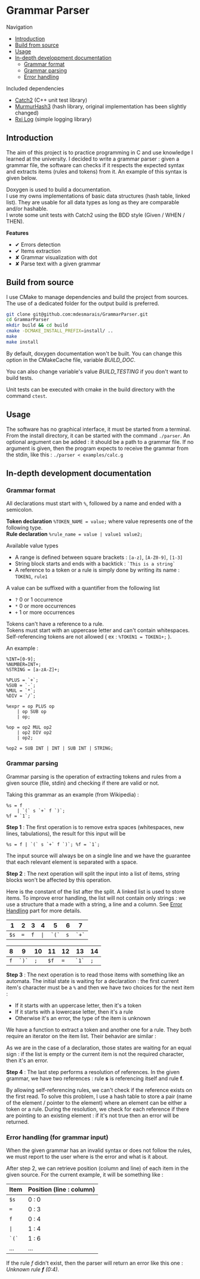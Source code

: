 # Grammar Parser

Navigation

* [Introduction](#introduction)
* [Build from source](#build)
* [Usage](#usage)
* [In-depth developpment documentation](#indepth)
    * [Grammar format](#gformat)
    * [Grammar parsing](#gparsing)
    * [Error handling](#errorhandling)

Included dependencies

* [Catch2](https://github.com/catchorg/Catch2) (C++ unit test library)
* [MurmurHash3](https://github.com/PeterScott/murmur3) (hash library, original implementation has been slightly changed)
* [Rxi Log](https://github.com/rxi/log.c) (simple logging library)

## Introduction

The aim of this project is to practice programming in C and use knowledge I learned at the university. I decided to write
a grammar parser : given a grammar file, the software can checks if it respects the expected syntax and 
extracts items (rules and tokens) from it. An example of this syntax is given below.

Doxygen is used to build a documentation.  
I use my owns implementations of basic data structures (hash table, linked list). They are usable 
for all data types as long as they are comparable and/or hashable.  
I wrote some unit tests with Catch2 using the BDD style (Given / WHEN / THEN).

**Features**

* ✔ Errors detection
* ✔ Items extraction
* ✘ Grammar visualization with dot
* ✘ Parse text with a given grammar

## <a name="build"></a> Build from source

I use CMake to manage dependencies and build the project from sources.  
The use of a dedicated folder for the output build is preferred.

```bash
git clone git@github.com:mdesmarais/GrammarParser.git
cd GrammarParser
mkdir build && cd build
cmake -DCMAKE_INSTALL_PREFIX=install/ ..
make
make install
```

By default, doxygen documentation won't be built. You can change this option in the CMakeCache file, variable *BUILD_DOC*.

You can also change variable's value *BUILD_TESTING* if you don't want to build tests.

Unit tests can be executed with cmake in the build directory with the command `ctest`.

## Usage

The software has no graphical interface, it must be started from a terminal. From the install directory, it can be
started with the command `./parser`. An optional argument can be added : it should be a path to a grammar file.
If no argument is given, then the program expects to receive the grammar from the stdin, like this : `./parser < examples/calc.g`

## <a name="indepth"></a>In-depth development documentation

### <a name="gformat"></a> Grammar format

All declarations must start with `%`, followed by a name and ended with a semicolon.


**Token declaration** `%TOKEN_NAME = value;` where value represents one of the following type.  
**Rule declaration** `%rule_name = value | value1 value2;`

Available value types

* A range is defined between square brackets : `[a-z]`, `[A-Z0-9]`, `[1-3]`
* String block starts and ends with a backtick : `` `This is a string` ``
* A reference to a token or a rule is simply done by writing its name : `TOKEN1`, `rule1`

A value can be suffixed with a quantifier from the following list

* `?` 0 or 1 occurrence
* `*` 0 or more occurrences
* `+` 1 or more occurrences

Tokens can't have a reference to a rule.  
Tokens must start with an uppercase letter and can't contain whitespaces.
Self-referencing tokens are not allowed ( ex : `%TOKEN1 = TOKEN1+;` ).

An example :

```
%INT=[0-9];
%NUMBER=INT+;
%STRING = [a-zA-Z]+;

%PLUS = `+`;
%SUB = `-`;
%MUL = `*`;
%DIV = `/`;

%expr = op PLUS op
    | op SUB op
    | op;

%op = op2 MUL op2
    | op2 DIV op2
    | op2;

%op2 = SUB INT | INT | SUB INT | STRING;
```

### <a href="gparsing"></a> Grammar parsing

Grammar parsing is the operation of extracting tokens and rules from a given source (file, stdin) and checking if there are valid or not.

Taking this grammar as an example (from Wikipedia) :

```
%s = f 
    | `(` s `+` f `)`;
%f = `1`;
```

**Step 1** : The first operation is to remove extra spaces (whitespaces, new lines, tabulations), the result for this input will be

```
%s = f | `(` s `+` f `)`; %f = `1`;
```

The input source will always be on a single line and we have the guarantee that each relevant element is separated with a space.

**Step 2** : The next operation will split the input into a list of items, string blocks won't be affected by this operation.

Here is the constant of the list after the split. A linked list is used to store items. To improve error handling, 
the list will not contain only strings : we use a structure that a made with a string, a line and a column. 
See [Error Handling](#errorhandling) part for more details.

| 1 | 2 | 3 | 4 | 5 | 6 | 7 |
|---|---|---|---|---|---|---|
| `$s` | `=` | `f` | <code>&#124;</code> | `` `(` `` | `s` | `` `+` `` |

| 8 | 9 | 10 | 11 | 12 | 13 | 14 |
|---|---|---|---|---|---|---|
| `f` | `` `)` `` | `;` | `$f` | `=` | `` `1` `` | `;`

**Step 3** : The next operation is to read those items with something like an automata. The initial state is waiting 
for a declaration : the first current item's character must be a `%` and then we have two choices for the next item :

* If it starts with an uppercase letter, then it's a token
* If it starts with a lowercase letter, then it's a rule
* Otherwise it's an error, the type of the item is unknown

We have a function to extract a token and another one for a rule. They both require an iterator on the item list. Their behavior are similar : 

As we are in the case of a declaration, those states are waiting for an equal sign : if the list is empty or 
the current item is not the required character, then it's an error.

**Step 4** : The last step performs a resolution of references. In the given grammar, we have two references : 
rule **s** is referencing itself and rule **f**.

By allowing self-referencing rules, we can't check if the reference exists on the first read. To solve this problem, 
I use a hash table to store a pair (name of the element / pointer to the element) where an element can be either 
a token or a rule. During the resolution, we check for each reference if there are pointing to an existing element : 
if it's not true then an error will be returned.

### <a name="errorhandling"></a> Error handling (for grammar input)

When the given grammar has an invalid syntax or does not follow the rules, we must report to the user where is the error and what is it about.

After step 2, we can retrieve position (column and line) of each item in the given source. For the current example, it will be something like :

| Item | Position (line : column) |
|------|--------------------------|
| `$s` | 0 : 0 |
| `=` | 0 : 3 |
| `f` | 0 : 4 |
| <code>&#124;</code> | 1 : 4 |
| `` `(` `` | 1 : 6 |
| ... | ... |

If the rule *f* didn't exist, then the parser will return an error like this one : *Unknown rule ***f*** (0:4)*.
